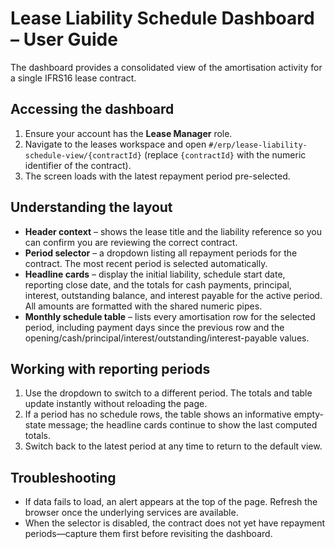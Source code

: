 # Lease Liability Schedule Dashboard – User Guide

The dashboard provides a consolidated view of the amortisation activity for a single IFRS16 lease contract.

## Accessing the dashboard
1. Ensure your account has the **Lease Manager** role.
2. Navigate to the leases workspace and open `#/erp/lease-liability-schedule-view/{contractId}` (replace `{contractId}` with the numeric identifier of the contract).
3. The screen loads with the latest repayment period pre-selected.

## Understanding the layout
- **Header context** – shows the lease title and the liability reference so you can confirm you are reviewing the correct contract.
- **Period selector** – a dropdown listing all repayment periods for the contract. The most recent period is selected automatically.
- **Headline cards** – display the initial liability, schedule start date, reporting close date, and the totals for cash payments, principal, interest, outstanding balance, and interest payable for the active period. All amounts are formatted with the shared numeric pipes.
- **Monthly schedule table** – lists every amortisation row for the selected period, including payment days since the previous row and the opening/cash/principal/interest/outstanding/interest-payable values.

## Working with reporting periods
1. Use the dropdown to switch to a different period. The totals and table update instantly without reloading the page.
2. If a period has no schedule rows, the table shows an informative empty-state message; the headline cards continue to show the last computed totals.
3. Switch back to the latest period at any time to return to the default view.

## Troubleshooting
- If data fails to load, an alert appears at the top of the page. Refresh the browser once the underlying services are available.
- When the selector is disabled, the contract does not yet have repayment periods—capture them first before revisiting the dashboard.
